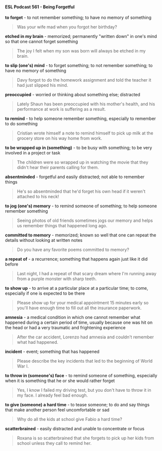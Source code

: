 #### ESL Podcast 561 - Being Forgetful

**to forget** - to not remember something; to have no memory of something

> Was your wife mad when you forgot her birthday?

**etched in my brain** - memorized; permanently "written down" in one's mind so
that one cannot forget something

> The joy I felt when my son was born will always be etched in my brain.

**to slip (one's) mind** - to forget something; to not remember something; to have
no memory of something

> Davy forgot to do the homework assignment and told the teacher it had just
slipped his mind.

**preoccupied** - worried or thinking about something else; distracted

> Lately Shaun has been preoccupied with his mother's health, and his
performance at work is suffering as a result.

**to remind** - to help someone remember something, especially to remember to
do something

> Cristian wrote himself a note to remind himself to pick up milk at the grocery
store on his way home from work.

**to be wrapped up in (something)** - to be busy with something; to be very
involved in a project or task

> The children were so wrapped up in watching the movie that they didn't hear
their parents calling for them.

**absentminded** - forgetful and easily distracted; not able to remember things

> He's so absentminded that he'd forget his own head if it weren't attached to his
neck!

**to jog (one's) memory** - to remind someone of something; to help someone
remember something

> Seeing photos of old friends sometimes jogs our memory and helps us
remember things that happened long ago.

**committed to memory** - memorized; known so well that one can repeat the
details without looking at written notes

> Do you have any favorite poems committed to memory?

**a repeat of** - a recurrence; something that happens again just like it did before

> Last night, I had a repeat of that scary dream where I'm running away from a
purple monster with sharp teeth.

**to show up** - to arrive at a particular place at a particular time; to come,
especially if one is expected to be there

> Please show up for your medical appointment 15 minutes early so you'll have
enough time to fill out all the insurance paperwork.

**amnesia** - a medical condition in which one cannot remember what happened
during a certain period of time, usually because one was hit on the head or had a
very traumatic and frightening experience

> After the car accident, Lorenzo had amnesia and couldn't remember what had
happened.

**incident** - event; something that has happened

> Please describe the key incidents that led to the beginning of World War I.

**to throw in (someone's) face** - to remind someone of something, especially
when it is something that he or she would rather forget

> Yes, I know I failed my driving test, but you don't have to throw it in my face. I
already feel bad enough.

**to give (someone) a hard time** - to tease someone; to do and say things that
make another person feel uncomfortable or sad

> Why do all the kids at school give Fabio a hard time?

**scatterbrained** - easily distracted and unable to concentrate or focus

> Roxana is so scatterbrained that she forgets to pick up her kids from school
unless they call to remind her.

